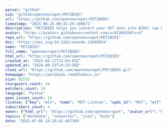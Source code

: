 ```yaml
---
parser: "github"
uid: "github/openneuropet/PET2BIDS"
url: "https://github.com/openneuropet/PET2BIDS"
timestamp: "2024-08-25 00:42:29.100671"
description: "PET2BIDS helps you convert your PET data into BIDS! raw PET scanner files (e.g. ecat, dicom) and additional side files like .e.g excel sheets -- paper @JOSS  https://doi.org/10.21105/joss.06067"
avatar: "https://avatars.githubusercontent.com/u/81369350?v=4"
repo_url: "https://github.com/openneuropet/PET2BIDS"
doi: "https://doi.org/10.5281/zenodo.11099654"
name: "PET2BIDS"
full_name: "openneuropet/PET2BIDS"
html_url: "https://github.com/openneuropet/PET2BIDS"
created_at: "2021-04-17T12:03:05Z"
updated_at: "2024-08-23T14:33:58Z"
clone_url: "https://github.com/openneuropet/PET2BIDS.git"
homepage: "https://pet2bids.readthedocs.io"
size: 82515
stargazers_count: 24
watchers_count: 24
language: "Python"
open_issues_count: 14
license: {"key": "mit", "name": "MIT License", "spdx_id": "MIT", "url": "https://api.github.com/licenses/mit", "node_id": "MDc6TGljZW5zZTEz"}
subscribers_count: 4
owner: {"html_url": "https://github.com/openneuropet", "avatar_url": "https://avatars.githubusercontent.com/u/81369350?v=4", "login": "openneuropet", "type": "Organization"}
topics: ["metadata", "converter", "json", "bids"]
date: "2025-07-05 14:29:41.407304"
---
```

